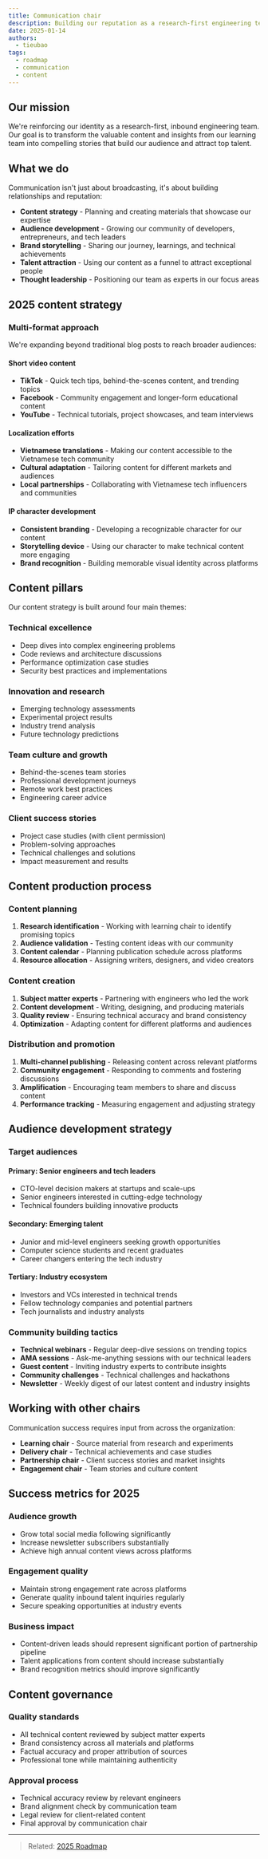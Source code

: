 ```yaml
---
title: Communication chair
description: Building our reputation as a research-first engineering team through strategic content and communication
date: 2025-01-14
authors:
  - tieubao
tags:
  - roadmap
  - communication
  - content
---
```


## Our mission

We're reinforcing our identity as a research-first, inbound engineering team. Our goal is to transform the valuable content and insights from our learning team into compelling stories that build our audience and attract top talent.

## What we do

Communication isn't just about broadcasting, it's about building relationships and reputation:

- **Content strategy** - Planning and creating materials that showcase our expertise
- **Audience development** - Growing our community of developers, entrepreneurs, and tech leaders
- **Brand storytelling** - Sharing our journey, learnings, and technical achievements
- **Talent attraction** - Using our content as a funnel to attract exceptional people
- **Thought leadership** - Positioning our team as experts in our focus areas

## 2025 content strategy

### Multi-format approach

We're expanding beyond traditional blog posts to reach broader audiences:

#### Short video content

- **TikTok** - Quick tech tips, behind-the-scenes content, and trending topics
- **Facebook** - Community engagement and longer-form educational content
- **YouTube** - Technical tutorials, project showcases, and team interviews

#### Localization efforts

- **Vietnamese translations** - Making our content accessible to the Vietnamese tech community
- **Cultural adaptation** - Tailoring content for different markets and audiences
- **Local partnerships** - Collaborating with Vietnamese tech influencers and communities

#### IP character development

- **Consistent branding** - Developing a recognizable character for our content
- **Storytelling device** - Using our character to make technical content more engaging
- **Brand recognition** - Building memorable visual identity across platforms

## Content pillars

Our content strategy is built around four main themes:

### Technical excellence

- Deep dives into complex engineering problems
- Code reviews and architecture discussions
- Performance optimization case studies
- Security best practices and implementations

### Innovation and research

- Emerging technology assessments
- Experimental project results
- Industry trend analysis
- Future technology predictions

### Team culture and growth

- Behind-the-scenes team stories
- Professional development journeys
- Remote work best practices
- Engineering career advice

### Client success stories

- Project case studies (with client permission)
- Problem-solving approaches
- Technical challenges and solutions
- Impact measurement and results

## Content production process

### Content planning

1. **Research identification** - Working with learning chair to identify promising topics
2. **Audience validation** - Testing content ideas with our community
3. **Content calendar** - Planning publication schedule across platforms
4. **Resource allocation** - Assigning writers, designers, and video creators

### Content creation

1. **Subject matter experts** - Partnering with engineers who led the work
2. **Content development** - Writing, designing, and producing materials
3. **Quality review** - Ensuring technical accuracy and brand consistency
4. **Optimization** - Adapting content for different platforms and audiences

### Distribution and promotion

1. **Multi-channel publishing** - Releasing content across relevant platforms
2. **Community engagement** - Responding to comments and fostering discussions
3. **Amplification** - Encouraging team members to share and discuss content
4. **Performance tracking** - Measuring engagement and adjusting strategy

## Audience development strategy

### Target audiences

#### Primary: Senior engineers and tech leaders

- CTO-level decision makers at startups and scale-ups
- Senior engineers interested in cutting-edge technology
- Technical founders building innovative products

#### Secondary: Emerging talent

- Junior and mid-level engineers seeking growth opportunities
- Computer science students and recent graduates
- Career changers entering the tech industry

#### Tertiary: Industry ecosystem

- Investors and VCs interested in technical trends
- Fellow technology companies and potential partners
- Tech journalists and industry analysts

### Community building tactics

- **Technical webinars** - Regular deep-dive sessions on trending topics
- **AMA sessions** - Ask-me-anything sessions with our technical leaders
- **Guest content** - Inviting industry experts to contribute insights
- **Community challenges** - Technical challenges and hackathons
- **Newsletter** - Weekly digest of our latest content and industry insights

## Working with other chairs

Communication success requires input from across the organization:

- **Learning chair** - Source material from research and experiments
- **Delivery chair** - Technical achievements and case studies
- **Partnership chair** - Client success stories and market insights
- **Engagement chair** - Team stories and culture content

## Success metrics for 2025

### Audience growth

- Grow total social media following significantly
- Increase newsletter subscribers substantially
- Achieve high annual content views across platforms

### Engagement quality

- Maintain strong engagement rate across platforms
- Generate quality inbound talent inquiries regularly
- Secure speaking opportunities at industry events

### Business impact

- Content-driven leads should represent significant portion of partnership pipeline
- Talent applications from content should increase substantially
- Brand recognition metrics should improve significantly

## Content governance

### Quality standards

- All technical content reviewed by subject matter experts
- Brand consistency across all materials and platforms
- Factual accuracy and proper attribution of sources
- Professional tone while maintaining authenticity

### Approval process

- Technical accuracy review by relevant engineers
- Brand alignment check by communication team
- Legal review for client-related content
- Final approval by communication chair

---

> Related: [2025 Roadmap](roadmap-2025.md)
